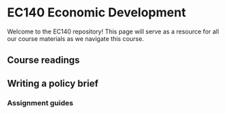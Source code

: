 # EC140 Economic Development 

Welcome to the EC140 repository! This page will serve as a resource for all our course materials as we navigate this course. 




## Course readings





## Writing a policy brief 

### Assignment guides 
